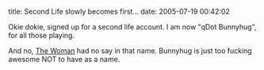title: Second Life slowly becomes first...
date: 2005-07-19 00:42:02 

Okie dokie, signed up for a second life account. I am now "qDot Bunnyhug", for all those playing. 

And no, [The Woman][1] had no say in that name. Bunnyhug is just too fucking awesome NOT to have as a name.

   [1]: http://www.livejournal.com/~subgirl

